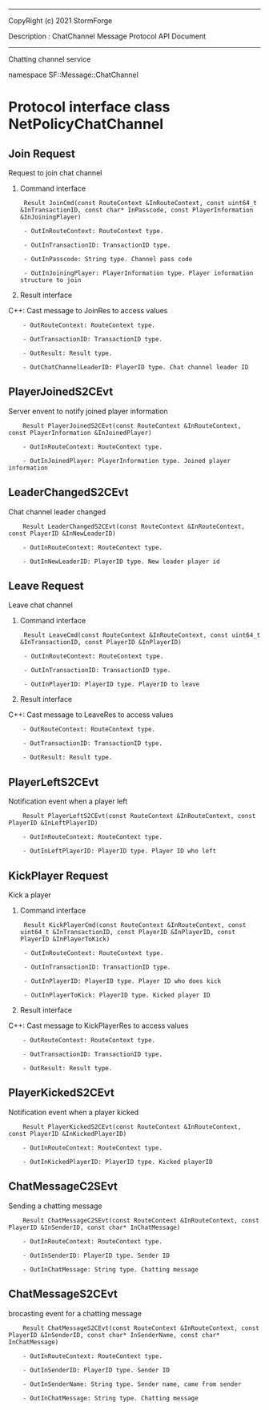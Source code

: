 ﻿***
 
 CopyRight (c) 2021 StormForge
 
 Description : ChatChannel Message Protocol API Document

***



Chatting channel service

namespace SF::Message::ChatChannel


# Protocol interface class NetPolicyChatChannel
## Join Request
Request to join chat channel

1. Command interface

        Result JoinCmd(const RouteContext &InRouteContext, const uint64_t &InTransactionID, const char* InPasscode, const PlayerInformation &InJoiningPlayer)

		- OutInRouteContext: RouteContext type. 

		- OutInTransactionID: TransactionID type. 

		- OutInPasscode: String type. Channel pass code

		- OutInJoiningPlayer: PlayerInformation type. Player information structure to join

2. Result interface

C++: Cast message to JoinRes to access values


		- OutRouteContext: RouteContext type. 

		- OutTransactionID: TransactionID type. 

		- OutResult: Result type. 

		- OutChatChannelLeaderID: PlayerID type. Chat channel leader ID


## PlayerJoinedS2CEvt
Server envent to notify joined player information

        Result PlayerJoinedS2CEvt(const RouteContext &InRouteContext, const PlayerInformation &InJoinedPlayer)

		- OutInRouteContext: RouteContext type. 

		- OutInJoinedPlayer: PlayerInformation type. Joined player information


## LeaderChangedS2CEvt
Chat channel leader changed

        Result LeaderChangedS2CEvt(const RouteContext &InRouteContext, const PlayerID &InNewLeaderID)

		- OutInRouteContext: RouteContext type. 

		- OutInNewLeaderID: PlayerID type. New leader player id


## Leave Request
Leave chat channel

1. Command interface

        Result LeaveCmd(const RouteContext &InRouteContext, const uint64_t &InTransactionID, const PlayerID &InPlayerID)

		- OutInRouteContext: RouteContext type. 

		- OutInTransactionID: TransactionID type. 

		- OutInPlayerID: PlayerID type. PlayerID to leave

2. Result interface

C++: Cast message to LeaveRes to access values


		- OutRouteContext: RouteContext type. 

		- OutTransactionID: TransactionID type. 

		- OutResult: Result type. 


## PlayerLeftS2CEvt
Notification event when a player left

        Result PlayerLeftS2CEvt(const RouteContext &InRouteContext, const PlayerID &InLeftPlayerID)

		- OutInRouteContext: RouteContext type. 

		- OutInLeftPlayerID: PlayerID type. Player ID who left


## KickPlayer Request
Kick a player

1. Command interface

        Result KickPlayerCmd(const RouteContext &InRouteContext, const uint64_t &InTransactionID, const PlayerID &InPlayerID, const PlayerID &InPlayerToKick)

		- OutInRouteContext: RouteContext type. 

		- OutInTransactionID: TransactionID type. 

		- OutInPlayerID: PlayerID type. Player ID who does kick

		- OutInPlayerToKick: PlayerID type. Kicked player ID

2. Result interface

C++: Cast message to KickPlayerRes to access values


		- OutRouteContext: RouteContext type. 

		- OutTransactionID: TransactionID type. 

		- OutResult: Result type. 


## PlayerKickedS2CEvt
Notification event when a player kicked

        Result PlayerKickedS2CEvt(const RouteContext &InRouteContext, const PlayerID &InKickedPlayerID)

		- OutInRouteContext: RouteContext type. 

		- OutInKickedPlayerID: PlayerID type. Kicked playerID


## ChatMessageC2SEvt
Sending a chatting message

        Result ChatMessageC2SEvt(const RouteContext &InRouteContext, const PlayerID &InSenderID, const char* InChatMessage)

		- OutInRouteContext: RouteContext type. 

		- OutInSenderID: PlayerID type. Sender ID

		- OutInChatMessage: String type. Chatting message


## ChatMessageS2CEvt
brocasting event for a chatting message

        Result ChatMessageS2CEvt(const RouteContext &InRouteContext, const PlayerID &InSenderID, const char* InSenderName, const char* InChatMessage)

		- OutInRouteContext: RouteContext type. 

		- OutInSenderID: PlayerID type. Sender ID

		- OutInSenderName: String type. Sender name, came from sender

		- OutInChatMessage: String type. Chatting message









